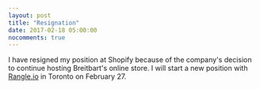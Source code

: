 ```yaml
---
layout: post
title: "Resignation"
date: 2017-02-18 05:00:00
nocomments: true
---
```


I have resigned my position at Shopify because of the company's decision to continue hosting Breitbart's online store.
I will start a new position with [Rangle.io](https://rangle.io/) in Toronto on February 27.
